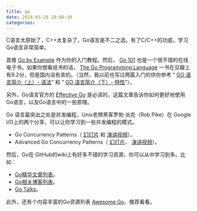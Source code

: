 ```yaml
---
title: go
date: 2024-03-26 20:06:39
categories:
---
```


C语言太原始了，C++太复杂了，Go语言是不二之选。有了C/C++的功底，学习Go语言非常简单。

首推 [Go by Example](https://gobyexample.com/) 作为你的入门教程。然后， [Go 101](https://go101.org/article/101.html) 也是一个很不错的在线电子书。如果你想看纸书的话， [The Go Programming Language](https://book.douban.com/subject/26337545/) 一书在豆瓣上有9.2分，但是国内没有卖的。（当然，我以前也写过两篇入门的供你参考 “ [GO 语言简介（上）- 语法](https://coolshell.cn/articles/8460.html)” 和 “ [GO 语言简介（下）- 特性](https://coolshell.cn/articles/8489.html)”）。

另外，Go语言官方的 [Effective Go](https://golang.org/doc/effective_go.html) 是必读的，这篇文章告诉你如何更好地使用Go语言，以及Go语言中的一些原理。

Go 语言最突出之处是并发编程，Unix老牌黑客罗勃·派克（Rob Pike）在 Google I/O上的两个分享，可以让你学习到一些并发编程的模式。

- Go Concurrency Patterns（ [幻灯片](https://talks.golang.org/2012/concurrency.slide) 和 [演讲视频](https://www.youtube.com/watch?v=f6kdp27TYZs)）。
- Advanced Go Concurrency Patterns（ [幻灯片](https://talks.golang.org/2013/advconc.slide)、 [演讲视频](https://youtu.be/QDDwwePbDtw)）。

然后，Go在 GitHub的wiki上有好多不错的学习资源，你可以从中学习到多。比如：

- [Go精华文章列表](https://github.com/golang/go/wiki/Articles)。
- [Go相关博客列表](https://github.com/golang/go/wiki/Blogs)。
- [Go Talks](https://github.com/golang/go/wiki/GoTalks)。

此外，还有个内容丰富的Go资源列表 [Awesome Go](https://github.com/avelino/awesome-go)，推荐看看。

<!-- more -->
